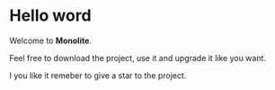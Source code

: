 # Hello word

Welcome to __Monolite__.

Feel free to download the project, use it and upgrade it like you want.

I you like it remeber to give a star to the project.
